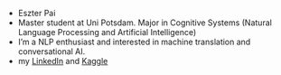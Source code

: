 - Eszter Pai
- Master student at Uni Potsdam. Major in Cognitive Systems (Natural Language Processing and Artificial Intelligence)
- I’m a NLP enthusiast and interested in machine translation and conversational AI.
- my [LinkedIn](https://www.linkedin.com/in/eszterpai/) and [Kaggle](https://www.kaggle.com/yinchienpai/code)
